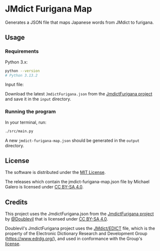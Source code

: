 # JMdict Furigana Map

Generates a JSON file that maps Japanese words from JMdict to furigana.

## Usage

### Requirements

Python 3.x:

```bash
python --version
# Python 3.13.2
```

Input file:

Download the latest `JmdictFurigana.json` from the [JmdictFurigana project][jmdictfurigana]
and save it in the `input` directory.

### Running the program

In your terminal, run:

```bash
./src/main.py
```

A new `jmdict-furigana-map.json` should be generated in the `output` directory.

## License

The software is distributed under the [MIT License][mit-license].

The releases which contain the jmdict-furigana-map.json file by Michael Galero is licensed
under [CC BY-SA 4.0][cc-by-sa-4].

## Credits

This project uses the JmdictFurigana.json from the [JmdictFurigana project][jmdictfurigana]
by [@Doublevil](https://github.com/Doublevil) that is licensed under [CC BY-SA 4.0][cc-by-sa-4].

Doublevil's JmdictFurigana project uses the [JMdict/EDICT][jmdict-edict] file, which is the
property of the Electronic Dictionary Research and Development Group (https://www.edrdg.org/),
and used in conformance with the Group's [license](https://www.edrdg.org/edrdg/licence.html).

[jmdictfurigana]: https://github.com/Doublevil/JmdictFurigana
[mit-license]: https://github.com/PikaPikaGems/jmdict-furigana-map/blob/main/LICENSE
[cc-by-sa-4]: https://creativecommons.org/licenses/by-sa/4.0
[jmdict-edict]: https://www.edrdg.org/wiki/index.php/JMdict-EDICT_Dictionary_Project
